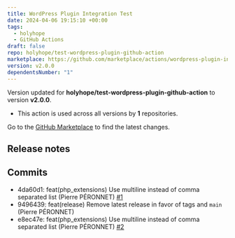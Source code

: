 ```yaml
---
title: WordPress Plugin Integration Test
date: 2024-04-06 19:15:10 +00:00
tags:
  - holyhope
  - GitHub Actions
draft: false
repo: holyhope/test-wordpress-plugin-github-action
marketplace: https://github.com/marketplace/actions/wordpress-plugin-integration-test
version: v2.0.0
dependentsNumber: "1"
---
```



Version updated for **holyhope/test-wordpress-plugin-github-action** to version **v2.0.0**.
- This action is used across all versions by **1** repositories.

Go to the [GitHub Marketplace](https://github.com/marketplace/actions/wordpress-plugin-integration-test) to find the latest changes.

## Release notes

## Commits
- 4da60d1: feat(php_extensions) Use multiline instead of comma separated list (Pierre PÉRONNET) [#1](https://github.com/holyhope/test-wordpress-plugin-github-action/pull/1)
- 9496439: feat(release) Remove latest release in favor of tags and `main` (Pierre PÉRONNET)
- e8ec47e: feat(php_extensions) Use multiline instead of comma separated list (Pierre PÉRONNET) [#2](https://github.com/holyhope/test-wordpress-plugin-github-action/pull/2)
